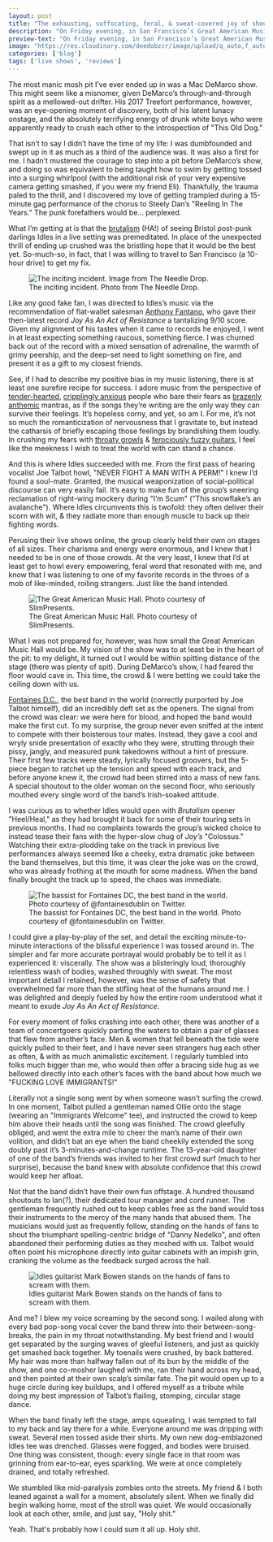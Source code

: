 ```yaml
---
layout: post
title: "The exhausting, suffocating, feral, & sweat-covered joy of shouting with Idles"
description: "On Friday evening, in San Francisco’s Great American Music Hall, I survived an evening with my current favorite motley crew of Bristol shouters, and their opening act, the greatest band in the world."
preview-text: "On Friday evening, in San Francisco’s Great American Music Hall, I survived an evening with my current favorite motley crew of Bristol shouters, and their opening act, the greatest band in the world."
image: "https://res.cloudinary.com/deedobzcr/image/upload/q_auto,f_auto,w_1200/v1559086995/01FD684C-4F8C-4F72-A652-A9CEF13C2DB8.jpg"
categories: ['blog']
tags: ['live shows', 'reviews']
---
```


The most manic mosh pit I’ve ever ended up in was a Mac DeMarco show. This might seem like a misnomer, given DeMarco’s through-and-through spirit as a mellowed-out drifter. His 2017 Treefort performance, however, was an eye-opening moment of discovery, both of his latent lunacy onstage, and the absolutely terrifying energy of drunk white boys who were apparently ready to crush each other to the introspection of "This Old Dog." 

That isn’t to say I didn’t have the time of my life: I was dumbfounded and swept up in it as much as a third of the audience was. It was also a first for me. I hadn’t mustered the courage to step into a pit before DeMarco’s show, and doing so was equivalent to being taught how to swim by getting tossed into a surging whirlpool (with the additional risk of your very expensive camera getting smashed, if you were my friend Eli). Thankfully, the trauma paled to the thrill, and I discovered my love of getting trampled during a 15-minute gag performance of the chorus to Steely Dan’s "Reeling In The Years." The punk forefathers would be... perplexed.

What I’m getting at is that the [brutalism](https://youtu.be/F901emh112U) (HA!) of seeing Bristol post-punk darlings Idles in a live setting was premeditated. In place of the unexpected thrill of ending up crushed was the bristling hope that it would be the best yet. So-much-so, in fact, that I was willing to travel to San Francisco (a 10-hour drive) to get my fix. 

<figure>
	<img src="https://res.cloudinary.com/deedobzcr/image/upload/q_auto,f_auto,w_1200/v1559089109/9506BBD8-9E9B-4FA4-A4F8-DE9BB09B4731.jpg" alt="The inciting incident. Image from The Needle Drop." />
	<figcaption>The inciting incident. Photo from The Needle Drop.</figcaption>
</figure>

Like any good fake fan, I was directed to Idles’s music via the recommendation of flat-wallet salesman [Anthony Fantano](https://youtu.be/4i2PpkVGQNQ), who gave their then-latest record _Joy As An Act of Resistance_ a tantalizing 9/10 score. Given my alignment of his tastes when it came to records he enjoyed, I went in at least expecting something raucous, something fierce. I was churned back out of the record with a mixed sensation of adrenaline, the warmth of grimy peership, and the deep-set need to light something on fire, and present it as a gift to my closest friends. 

See, if I had to describe my positive bias in my music listening, there is at least one surefire recipe for success. I adore music from the perspective of [tender-hearted](https://youtu.be/MlQunle406U), [cripplingly anxious](https://youtu.be/bcnIhzaDTd0) people who bare their fears as [brazenly anthemic](https://youtu.be/2EzxGDSw6AU) mantras, as if the songs they’re writing are the only way they can survive their feelings. It’s hopeless corny, and yet, so am I. For me, it’s not so much the romanticization of nervousness that I gravitate to, but instead the catharsis of briefly escaping those feelings by brandishing them loudly. In crushing my fears with [throaty growls](https://youtu.be/hYO1lSUspXA) & [ferociously fuzzy guitars](https://youtu.be/VB3Y42CU2RY), I feel like the meekness I wish to treat the world with can stand a chance.

And this is where Idles succeeded with me. From the first pass of hearing vocalist Joe Talbot howl, "NEVER FIGHT A MAN WITH A PERM!" I knew I’d found a soul-mate. Granted, the musical weaponization of social-political discourse can very easily fail. It’s easy to make fun of the group’s sneering reclamation of right-wing mockery during "I’m Scum" ("This snowflake’s an avalanche"). Where Idles circumvents this is twofold: they often deliver their scorn with wit, & they radiate more than enough muscle to back up their fighting words.

Perusing their live shows online, the group clearly held their own on stages of all sizes. Their charisma and energy were enormous, and I knew that I needed to be in one of those crowds. At the very least, I knew that I’d at least get to howl every empowering, feral word that resonated with me, and know that I was listening to one of my favorite records in the throes of a mob of like-minded, roiling strangers. Just like the band intended.

<figure>
	<img src="https://res.cloudinary.com/deedobzcr/image/upload/q_auto,f_auto,w_1200/v1559089689/2451A7EA-4540-4187-83CE-9E66654EC301.jpg" alt="The Great American Music Hall. Photo courtesy of SlimPresents." />
	<figcaption>The Great American Music Hall. Photo courtesy of SlimPresents.</figcaption>
</figure>

What I was not prepared for, however, was how small the Great American Music Hall would be. My vision of the show was to at least be in the heart of the pit: to my delight, it turned out I would be within spitting distance of the stage (there was plenty of spit). During DeMarco’s show, I had feared the floor would cave in. This time, the crowd & I were betting we could take the ceiling down with us. 

[Fontaines D.C.](https://youtu.be/rKQeDO4WqRc), the best band in the world (correctly purported by Joe Talbot himself), did an incredibly deft set as the openers. The signal from the crowd was clear: we were here for blood, and hoped the band would make the first cut. To my surprise, the group never even sniffed at the intent to compete with their boisterous tour mates. Instead, they gave a cool and wryly snide presentation of exactly who they were, strutting through their pissy, jangly, and measured punk takedowns without a hint of pressure. Their first few tracks were steady, lyrically focused groovers, but the 5-piece began to ratchet up the tension and speed with each track, and before anyone knew it, the crowd had been stirred into a mass of new fans. A special shoutout to the older woman on the second floor, who seriously mouthed every single word of the band’s Irish-soaked attitude.

I was curious as to whether Idles would open with _Brutalism_ opener "Heel/Heal," as they had brought it back for some of their touring sets in previous months. I had no complaints towards the group’s wicked choice to instead tease their fans with the hyper-slow chug of *Joy’s* "Colossus." Watching their extra-plodding take on the track in previous live performances always seemed like a cheeky, extra dramatic joke between the band themselves, but this time, it was clear the joke was on the crowd, who was already frothing at the mouth for some madness. When the band finally brought the track up to speed, the chaos was immediate. 

<figure>
	<img src="https://res.cloudinary.com/deedobzcr/image/upload/q_auto,f_auto,w_1200/v1559090220/1706A476-00CB-4B44-A28E-272BB466543B.jpg" alt="The bassist for Fontaines DC, the best band in the world. Photo courtesy of @fontainesdublin on Twitter." />
	<figcaption>The bassist for Fontaines DC, the best band in the world. Photo courtesy of @fontainesdublin on Twitter.</figcaption>
</figure>

I could give a play-by-play of the set, and detail the exciting minute-to-minute interactions of the blissful experience I was tossed around in. The simpler and far more accurate portrayal would probably be to tell it as I experienced it: viscerally. The show was a blisteringly loud, thoroughly relentless wash of bodies, washed throughly with sweat. The most important detail I retained, however, was the sense of safety that overwhelmed far more than the stifling heat of the humans around me. I was delighted and deeply fueled by how the entire room understood what it meant to exude _Joy As An Act of Resistance_. 

For every moment of folks crashing into each other, there was another of a team of concertgoers quickly parting the waters to obtain a pair of glasses that flew from another’s face. Men & women that fell beneath the tide were quickly pulled to their feet, and I have never seen strangers hug each other as often, & with as much animalistic excitement. I regularly tumbled into folks much bigger than me, who would then offer a bracing side hug as we bellowed directly into each other’s faces with the band about how much we "FUCKING LOVE IMMIGRANTS!"

Literally not a single song went by when someone wasn’t surfing the crowd. In one moment, Talbot pulled a gentleman named Ollie onto the stage (wearing an "Immigrants Welcome" tee), and instructed the crowd to keep him above their heads until the song was finished. The crowd gleefully obliged, and went the extra mile to cheer the man’s name of their own volition, and didn’t bat an eye when the band cheekily extended the song doubly past it’s 3-minutes-and-change runtime. The 13-year-old daughter of one of the band’s friends was invited to her first crowd surf (much to her surprise), because the band knew with absolute confidence that this crowd would keep her afloat. 

Not that the band didn’t have their own fun offstage. A hundred thousand shoutouts to Ian(?), their dedicated tour manager and cord runner. The gentleman frequently rushed out to keep cables free as the band would toss their instruments to the mercy of the many hands that abused them. The musicians would just as frequently follow, standing on the hands of fans to shout the triumphant spelling-centric bridge of "Danny Nedelko", and often abandoned their performing duties as they moshed with us. Talbot would often point his microphone directly into guitar cabinets with an impish grin, cranking the volume as the feedback surged across the hall.

<figure>
	<img src="https://res.cloudinary.com/deedobzcr/image/upload/q_auto,f_auto,w_1200/v1559086995/01FD684C-4F8C-4F72-A652-A9CEF13C2DB8.jpg" alt="Idles guitarist Mark Bowen stands on the hands of fans to scream with them.">
	<figcaption>Idles guitarist Mark Bowen stands on the hands of fans to scream with them.</figcaption>
</figure>

And me? I blew my voice screaming by the second song. I wailed along with every bad pop-song vocal cover the band threw into their between-song-breaks, the pain in my throat notwithstanding. My best friend and I would get separated by the surging waves of gleeful listeners, and just as quickly get smashed back together. My toenails were crushed, by back battered. My hair was more than halfway fallen out of its bun by the middle of the show, and one co-mosher laughed with me, ran their hand across my head, and then pointed at their own scalp’s similar fate. The pit would open up to a huge circle during key buildups, and I offered myself as a tribute while doing my best impression of Talbot’s flailing, stomping, circular stage dance. 

When the band finally left the stage, amps squealing, I was tempted to fall to my back and lay there for a while. Everyone around me was dripping with sweat. Several men tossed aside their shirts. My own new dog-emblazoned Idles tee was drenched. Glasses were fogged, and bodies were bruised. One thing was consistent, though: every single face in that room was grinning from ear-to-ear, eyes sparkling. We were at once completely drained, and totally refreshed. 

We stumbled like mid-paralysis zombies onto the streets. My friend & I both leaned against a wall for a moment, absolutely silent. When we finally did begin walking home, most of the stroll was quiet. We would occasionally look at each other, smile, and just say, "Holy shit."

Yeah. That's probably how I could sum it all up. Holy shit.
